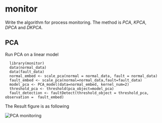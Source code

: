 # monitor
Write the algorithm for process monitoring. The method is *PCA*, *KPCA*, *DPCA* and *DKPCA*. 

## PCA
Run PCA on a linear model
```
  library(monitor)
  data(normal_data)
  data(fault_data)
  normal_embed <- scale_pca(normal = normal_data, fault = normal_data)
  fault_embed <- scale_pca(normal=normal_data,fault=fault_data)
  model_pca <- PCA_model(data=normal_embed, kernel_num=2)
  threshold_pca <- threshold(pca_object=model_pca)
  fault_detection <- faultDetect(threshold_object = threshold_pca, observation =  fault_embed)
```

The Result figure is as following

![PCA monitoring]('/figure/PCA.png')
